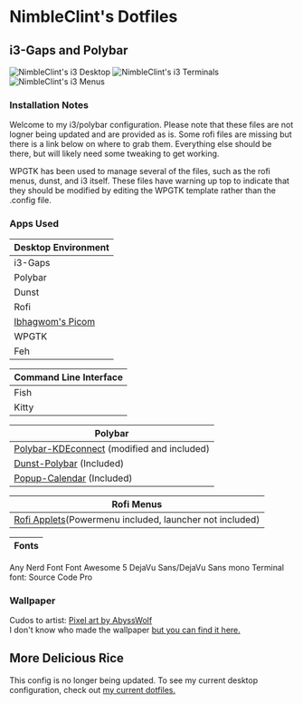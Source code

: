 # NimbleClint's Dotfiles
## i3-Gaps and Polybar
![NimbleClint's i3 Desktop](screenshots/i3screenshots/adventureTime_i3Polybar_desktop.png)
![NimbleClint's i3 Terminals](screenshots/i3screenshots/adventureTime_i3Polybar_terminals.png)
![NimbleClint's i3 Menus](screenshots/i3screenshots/adventureTime_i3Polybar_blender.png)


### Installation Notes
Welcome to my i3/polybar configuration. Please note that these files are not logner being updated and are provided as is. Some rofi files are missing but there is a link below on where to grab them. Everything else should be there, but will likely need some tweaking to get working.

WPGTK has been used to manage several of the files, such as the rofi menus, dunst, and i3 itself. These files have warning up top to indicate that they should be modified by editing the WPGTK template rather than the .config file.


### Apps Used
Desktop Environment |
---- |
i3-Gaps |
Polybar |
Dunst |
Rofi |
[Ibhagwom's Picom](https://github.com/ibhagwan/picom) |
WPGTK |
Feh |

Command Line Interface |
---- |
Fish |
Kitty |

Polybar |
---- |
[Polybar-KDEconnect](https://github.com/haideralipunjabi/polybar-kdeconnect) (modified and included) |
[Dunst-Polybar](https://github.com/JeanEdouardKevin/dunst-polybar) (Included) |
[Popup-Calendar](https://github.com/polybar/polybar-scripts/tree/master/polybar-scripts/popup-calendar) (Included) |

Rofi Menus |
---- |
[Rofi Applets](https://github.com/adi1090x/rofi)(Powermenu included, launcher not included) |

Fonts |
---- |
Any Nerd Font
Font Awesome 5
DejaVu Sans/DejaVu Sans mono
Terminal font: Source Code Pro


### Wallpaper
Cudos to artist: [Pixel art by AbyssWolf](https://www.deviantart.com/abysswolf/art/Finn-and-Jake-382050723)  
I don't know who made the wallpaper [but you can find it here.](https://cdn.wallpapersafari.com/88/29/AJvlRT.jpg)

## More Delicious Rice
This config is no longer being updated. To see my current desktop configuration, check out [my current dotfiles.](https://github.com/NimbleClint/dotfiles)
